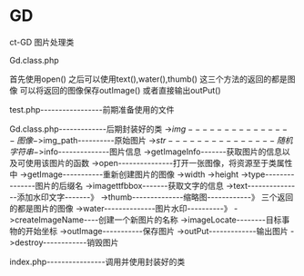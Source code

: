 # GD
ct-GD  图片处理类

Gd.class.php  

首先使用open()
之后可以使用text(),water(),thumb()
这三个方法的返回的都是图像
可以将返回的图像保存outImage()  或者直接输出outPut()








test.php-----------------前期准备使用的文件

Gd.class.php-------------后期封装好的类
    ->$img---------------图像
    ->$img_path----------原始图片
    ->$str---------------随机字符串
    ->$info--------------图片信息
    ->getImageInfo-------获取图片的信息以及可使用该图片的函数
    ->open---------------打开一张图像，将资源至于类属性中
    ->getImage-----------重新创建图片的图像
    ->width
    ->height
    ->type---------------图片的后缀名
    ->imagettfbbox-------获取文字的信息
    ->text---------------添加水印文字-------》
    ->thumb--------------缩略图------------》          三个返回的都是图片的图像
    ->water--------------图片水印----------》
    ->createImageName----创建一个新图片的名称
    ->imageLocate--------目标事物的开始坐标
    ->outImage-----------保存图片
    ->outPut-------------输出图片
    ->destroy------------销毁图片
   

index.php----------------调用并使用封装好的类
